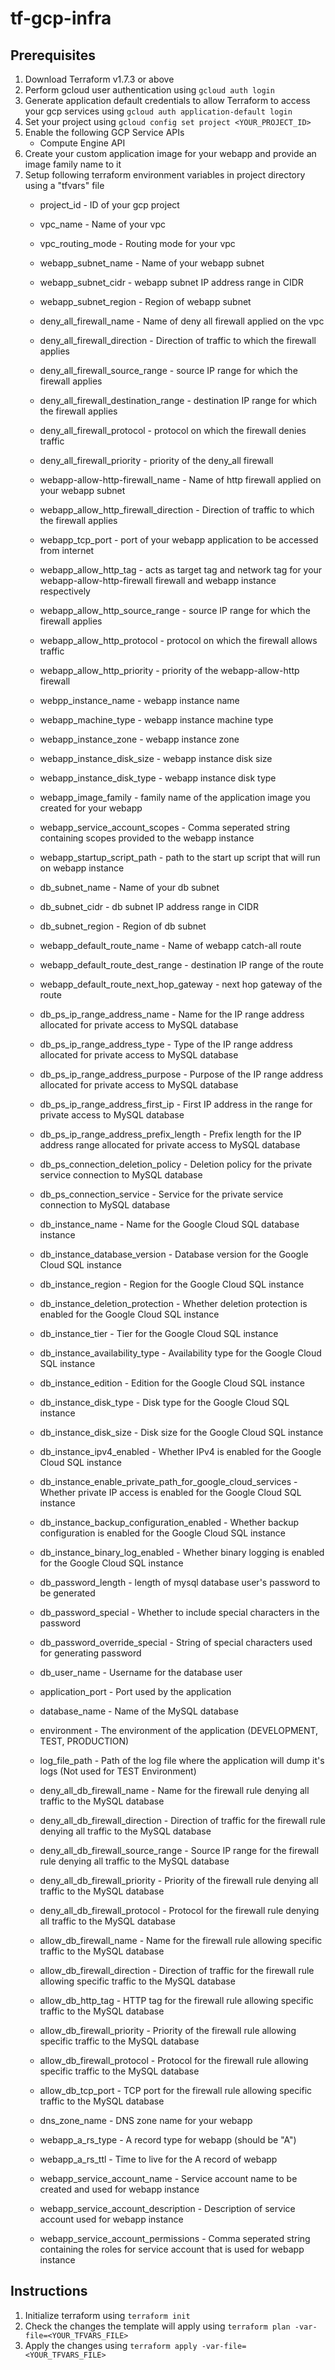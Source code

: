 # tf-gcp-infra

## Prerequisites
1. Download Terraform v1.7.3 or above
2. Perform gcloud user authentication using ```gcloud auth login```
3. Generate application default credentials to allow Terraform to access your gcp services using ```gcloud auth application-default login```
4. Set your project using ```gcloud config set project <YOUR_PROJECT_ID>```
5. Enable the following GCP Service APIs
    - Compute Engine API
6. Create your custom application image for your webapp and provide an image family name to it
7. Setup following terraform environment variables in project directory using a "tfvars" file
    - project_id - ID of your gcp project
    - vpc_name - Name of your vpc
    - vpc_routing_mode - Routing mode for your vpc

    - webapp_subnet_name - Name of your webapp subnet
    - webapp_subnet_cidr - webapp subnet IP address range in CIDR
    - webapp_subnet_region - Region of webapp subnet

    - deny_all_firewall_name - Name of deny all firewall applied on the vpc
    - deny_all_firewall_direction - Direction of traffic to which the firewall applies
    - deny_all_firewall_source_range - source IP range for which the firewall applies
    - deny_all_firewall_destination_range - destination IP range for which the firewall applies
    - deny_all_firewall_protocol - protocol on which the firewall denies traffic
    - deny_all_firewall_priority - priority of the deny_all firewall

    - webapp-allow-http-firewall_name - Name of http firewall applied on your webapp subnet
    - webapp_allow_http_firewall_direction - Direction of traffic to which the firewall applies
    - webapp_tcp_port - port of your webapp application to be accessed from internet
    - webapp_allow_http_tag - acts as target tag and network tag for your webapp-allow-http-firewall firewall and webapp instance respectively
    - webapp_allow_http_source_range - source IP range for which the firewall applies
    - webapp_allow_http_protocol - protocol on which the firewall allows traffic
    - webapp_allow_http_priority - priority of the webapp-allow-http firewall

    - webpp_instance_name - webapp instance name
    - webapp_machine_type - webapp instance machine type
    - webapp_instance_zone - webapp instance zone
    - webapp_instance_disk_size - webapp instance disk size
    - webapp_instance_disk_type - webapp instance disk type
    - webapp_image_family - family name of the application image you created for your webapp
    - webapp_service_account_scopes - Comma seperated string containing scopes provided to the webapp instance
    - webapp_startup_script_path - path to the start up script that will run on webapp instance

    - db_subnet_name - Name of your db subnet
    - db_subnet_cidr - db subnet IP address range in CIDR
    - db_subnet_region - Region of db subnet

    - webapp_default_route_name - Name of webapp catch-all route
    - webapp_default_route_dest_range - destination IP range of the route
    - webapp_default_route_next_hop_gateway - next hop gateway of the route
    - db_ps_ip_range_address_name - Name for the IP range address allocated for private access to MySQL database

    - db_ps_ip_range_address_type - Type of the IP range address allocated for private access to MySQL database
    - db_ps_ip_range_address_purpose - Purpose of the IP range address allocated for private access to MySQL database
    - db_ps_ip_range_address_first_ip - First IP address in the range for private access to MySQL database
    - db_ps_ip_range_address_prefix_length - Prefix length for the IP address range allocated for private access to MySQL database

    - db_ps_connection_deletion_policy - Deletion policy for the private service connection to MySQL database
    - db_ps_connection_service - Service for the private service connection to MySQL database

    - db_instance_name - Name for the Google Cloud SQL database instance
    - db_instance_database_version - Database version for the Google Cloud SQL instance
    - db_instance_region - Region for the Google Cloud SQL instance
    - db_instance_deletion_protection - Whether deletion protection is enabled for the Google Cloud SQL instance
    - db_instance_tier - Tier for the Google Cloud SQL instance
    - db_instance_availability_type - Availability type for the Google Cloud SQL instance
    - db_instance_edition - Edition for the Google Cloud SQL instance
    - db_instance_disk_type - Disk type for the Google Cloud SQL instance
    - db_instance_disk_size - Disk size for the Google Cloud SQL instance
    - db_instance_ipv4_enabled - Whether IPv4 is enabled for the Google Cloud SQL instance
    - db_instance_enable_private_path_for_google_cloud_services - Whether private IP access is enabled for the Google Cloud SQL instance
    - db_instance_backup_configuration_enabled - Whether backup configuration is enabled for the Google Cloud SQL instance
    - db_instance_binary_log_enabled - Whether binary logging is enabled for the Google Cloud SQL instance

    - db_password_length - length of mysql database user's password to be generated
    - db_password_special - Whether to include special characters in the password
    - db_password_override_special - String of special characters used for generating password

    - db_user_name - Username for the database user
    - application_port - Port used by the application
    - database_name - Name of the MySQL database
    - environment - The environment of the application (DEVELOPMENT, TEST, PRODUCTION)
    - log_file_path - Path of the log file where the application will dump it's logs (Not used for TEST Environment)

    - deny_all_db_firewall_name - Name for the firewall rule denying all traffic to the MySQL database
    - deny_all_db_firewall_direction - Direction of traffic for the firewall rule denying all traffic to the MySQL database
    - deny_all_db_firewall_source_range - Source IP range for the firewall rule denying all traffic to the MySQL database
    - deny_all_db_firewall_priority - Priority of the firewall rule denying all traffic to the MySQL database
    - deny_all_db_firewall_protocol - Protocol for the firewall rule denying all traffic to the MySQL database
    
    - allow_db_firewall_name - Name for the firewall rule allowing specific traffic to the MySQL database
    - allow_db_firewall_direction - Direction of traffic for the firewall rule allowing specific traffic to the MySQL database
    - allow_db_http_tag - HTTP tag for the firewall rule allowing specific traffic to the MySQL database
    - allow_db_firewall_priority - Priority of the firewall rule allowing specific traffic to the MySQL database
    - allow_db_firewall_protocol - Protocol for the firewall rule allowing specific traffic to the MySQL database
    - allow_db_tcp_port - TCP port for the firewall rule allowing specific traffic to the MySQL database
     
    - dns_zone_name - DNS zone name for your webapp
    - webapp_a_rs_type - A record type for webapp (should be "A")
    - webapp_a_rs_ttl - Time to live for the A record of webapp

    - webapp_service_account_name - Service account name to be created and used for webapp instance
    - webapp_service_account_description - Description of service account used for webapp instance
    - webapp_service_account_permissions - Comma seperated string containing the roles for service account that is used for webapp instance


## Instructions
1. Initialize terraform using ```terraform init```
2. Check the changes the template will apply using ```terraform plan -var-file=<YOUR_TFVARS_FILE>```
3. Apply the changes using ```terraform apply -var-file=<YOUR_TFVARS_FILE>```
